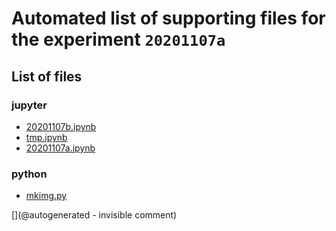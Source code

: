 # Automated list of supporting files for the __experiment `20201107a`__

## List of files

### jupyter

* [20201107b.ipynb](/matty/20201107a/20201107b.ipynb)
* [tmp.ipynb](/tmp.ipynb)
* [20201107a.ipynb](/matty/20201107a/20201107a.ipynb)


### python

* [mkimg.py](/matty/20201107a/mkimg.py)


[](@autogenerated - invisible comment)